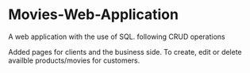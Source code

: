 # Movies-Web-Application
A web application with the use of SQL. following CRUD operations

Added pages for clients and the business side. To create, edit or delete availble products/movies for customers. 
